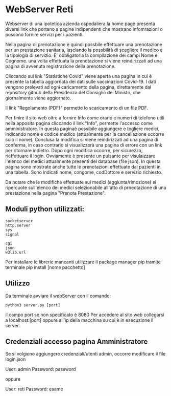 # WebServer Reti
Webserver di una ipotetica azienda ospedaliera
la home page presenta diversi link che portano a pagine indipendenti che
mostrano infomrazioni o possono fornire servizi per i pazienti.

Nella pagina di prenotazione è quindi possbile effettuare una prenotazione
per un prestazione sanitaria, lasciando la possbilità di scegliere il medico
e la tipologia di servizio. E' obbligatoria la compilazione dei campi Nome e 
Cognome.
una volta effettuata la prenotazione si viene reindirizzati ad una pagina di
avvenuta registrazione della prenotazione.

Cliccando sul link "Statistiche Covid" viene aperta una pagina in cui è presente
la tabella aggiornata dei dati sulle vaccinazioni Covid-19.
I dati vengono prelevati ad ogni caricamento della pagina, direttamente dal repository
github della Presidenza del Consiglio dei Ministri, che giornalmente viene aggiornato.

Il link "Regolamento (PDF)" permette lo scaricamento di un file PDF.

Per finire il sito web oltre a fornire Info come orario e numeri di telefono utili nella 
apposita pagina cliccando il link "Info", permette l'accesso come amministratore.
In questa paginaè possibile aggiungere e togliere medici, indicando nome e codice medico 
(attualmente per la cancellazione occorre solo il nome).
Conclusa la modifica si viene reindirizzati ad una pagina di conferma, in caso contrario
si visualizzerà una pagina di errore con un link per ritornare indietro.
Dopo ogni modifica occorre, per sicurezza, rieffettuare il login.
Ovviamente è presente un pulsante per visulaizzare l'elenco dei medici attualmente presenti
del database (file json).
In questa pagina sono mostrate anche tutte le prenotazioni effettuate dai pazienti in una 
tabella. Sono indicati nome, congome, codDottore e servizio richiesto.

Da notare che le modifiche effettuate sui medici (aggiunta/rimozione) si ripercuote sull'elenco
dei medici selezionabile all'atto di prneotazione di una prestazione nella pagina "Prenota Prestazione".

## Moduli python utilizzati:
	
	socketserver
	http.server
	sys
	signal
	
	cgi
	json
	w3lib.url
Per installare le librerie mancanti utilizzare il package manager pip tramite terminale
	pip install [nome pacchetto]

## Utilizzo
Da terminale avviare il webServer con il comando:

	python3 server.py [port]

il campo port se non specificato è 8080
Per accedere al sito web collegarsi a localhost:[port] oppure all'ip della macchina su cui 
è in esecuzione il server.

## Credenziali accesso pagina Amministratore
Se si volgiono aggiungere credenziali/utenti admin, occorre modificare il file login.json

User: admin
Password: password

oppure

User: reti
Password: esame
